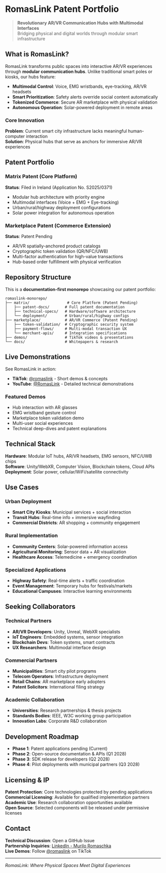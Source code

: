 # RomasLink Patent Portfolio

> **Revolutionary AR/VR Communication Hubs with Multimodal Interfaces**  
> Bridging physical and digital worlds through modular smart infrastructure

## What is RomasLink?

RomasLink transforms public spaces into interactive AR/VR experiences through **modular communication hubs**. Unlike traditional smart poles or kiosks, our hubs feature:

- **Multimodal Control**: Voice, EMG wristbands, eye-tracking, AR/VR headsets
- **Smart Prioritization**: Safety alerts override social content automatically  
- **Tokenized Commerce**: Secure AR marketplace with physical validation
- **Autonomous Operation**: Solar-powered deployment in remote areas

### Core Innovation
**Problem**: Current smart city infrastructure lacks meaningful human-computer interaction  
**Solution**: Physical hubs that serve as anchors for immersive AR/VR experiences

## Patent Portfolio

### Matrix Patent (Core Platform)
**Status**: Filed in Ireland (Application No. S2025/0371)
- Modular hub architecture with priority engine
- Multimodal interfaces (Voice + EMG + Eye-tracking)
- Urban/rural/highway deployment configurations
- Solar power integration for autonomous operation

### Marketplace Patent (Commerce Extension)  
**Status**: Patent Pending
- AR/VR spatially-anchored product catalogs
- Cryptographic token validation (QR/NFC/UWB)
- Multi-factor authentication for high-value transactions
- Hub-based order fulfillment with physical verification

## Repository Structure

This is a **documentation-first monorepo** showcasing our patent portfolio:

```
romaslink-monorepo/
├── matrix/                 # Core Platform (Patent Pending)
│   ├── patent-docs/       # Full patent documentation
│   ├── technical-specs/   # Hardware/software architecture  
│   └── deployment/        # Urban/rural/highway configs
├── marketplace/           # AR/VR Commerce (Patent Pending)
│   ├── token-validation/  # Cryptographic security system
│   ├── payment-flows/     # Multi-modal transaction UX
│   └── merchant-apis/     # Integration specifications
├── demos/                 # TikTok videos & presentations
└── docs/                  # Whitepapers & research
```

## Live Demonstrations

See RomasLink in action:
- **TikTok**: [@romaslink](https://www.tiktok.com/@romaslink) - Short demos & concepts
- **YouTube**: [@RomasLink](https://www.youtube.com/@RomasLink) - Detailed technical demonstrations

### Featured Demos
- Hub interaction with AR glasses
- EMG wristband gesture control  
- Marketplace token validation demo
- Multi-user social experiences
- Technical deep-dives and patent explanations

## Technical Stack

**Hardware**: Modular IoT hubs, AR/VR headsets, EMG sensors, NFC/UWB chips  
**Software**: Unity/WebXR, Computer Vision, Blockchain tokens, Cloud APIs  
**Deployment**: Solar power, cellular/WiFi/satellite connectivity

## Use Cases

### Urban Deployment
- **Smart City Kiosks**: Municipal services + social interaction
- **Transit Hubs**: Real-time info + immersive wayfinding  
- **Commercial Districts**: AR shopping + community engagement

### Rural Implementation  
- **Community Centers**: Solar-powered information access
- **Agricultural Monitoring**: Sensor data + AR visualization
- **Healthcare Access**: Telemedicine + emergency coordination

### Specialized Applications
- **Highway Safety**: Real-time alerts + traffic coordination
- **Event Management**: Temporary hubs for festivals/markets
- **Educational Campuses**: Interactive learning environments

## Seeking Collaborators

### Technical Partners
- **AR/VR Developers**: Unity, Unreal, WebXR specialists
- **IoT Engineers**: Embedded systems, sensor integration
- **Blockchain Devs**: Token systems, smart contracts
- **UX Researchers**: Multimodal interface design

### Commercial Partners  
- **Municipalities**: Smart city pilot programs
- **Telecom Operators**: Infrastructure deployment
- **Retail Chains**: AR marketplace early adopters
- **Patent Solicitors**: International filing strategy

### Academic Collaboration
- **Universities**: Research partnerships & thesis projects
- **Standards Bodies**: IEEE, W3C working group participation  
- **Innovation Labs**: Corporate R&D collaboration

## Development Roadmap

- **Phase 1**: Patent applications pending (Current)
- **Phase 2**: Open-source documentation & APIs (Q1 2028)  
- **Phase 3**: SDK release for developers (Q2 2028)
- **Phase 4**: Pilot deployments with municipal partners (Q3 2028)

## Licensing & IP

**Patent Protection**: Core technologies protected by pending applications  
**Commercial Licensing**: Available for qualified implementation partners  
**Academic Use**: Research collaboration opportunities available  
**Open Source**: Selected components will be released under permissive licenses

## Contact

**Technical Discussion**: Open a GitHub Issue  
**Partnership Inquiries**: [LinkedIn - Murilo Romaschka](https://www.linkedin.com/in/murilo-romaschka)  
**Live Demos**: Follow [@romaslink](https://www.tiktok.com/@romaslink) on TikTok

---

*RomasLink: Where Physical Spaces Meet Digital Experiences*
```

